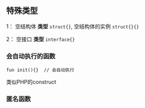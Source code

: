 ## **特殊类型**

1： 空结构体 **类型** `struct{}`, 空结构体的实例 `struct{}{}`

2： 空接口 **类型** `interface{}`

### **会自动执行的函数**

```text
fun init(){}  // 会自动执行
```

类似PHP的construct

### **匿名函数**